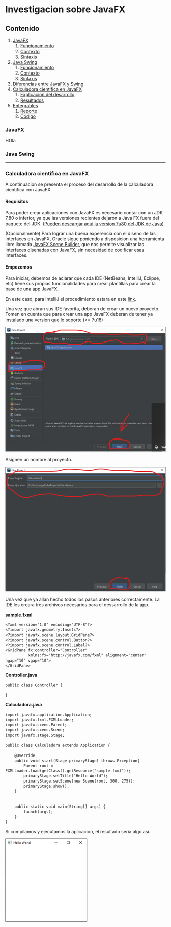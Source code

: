 # Investigacion sobre JavaFX

## Contenido
1. [JavaFX](#java-fx)
   1. [Funcionamiento]()
   2. [Contexto]()
   3. [Sintaxis]()
2. [Java Swing](#java-swing)
   1. [Funcionamiento]()
   2. [Contexto]()
   3. [Sintaxis]()
3. [Diferencias entre JavaFX y Swing](#dif-fx-swing) 
4. [Calculadora cientifica en JavaFX](#cal-java-fx)
   1. [Explicacion del desarrollo]()
   2. [Resultados]()
5. [Entegrables](#entre)
   1.   [Reporte]()
   2. [Código]()
   
### JavaFX
 HOla


### Java Swing



  
   

****
### Calculadora cientifica en JavaFX
A continuacion se presenta el proceso del desarrollo de la calculadora cientifica con JavaFX
#### Requisitos
Para poder crear aplicaciones con JavaFX es necesario contar con un JDK 7.80 o inferior, ya que las versiones recientes dejaron a Java FX fuera del paquete del JDK.
[(Pueden descargar aqui la version 7u80 del JDK de Java)](https://www.oracle.com/technetwork/java/javase/downloads/java-archive-downloads-javase7-521261.html)

(Opcionalmente)
Para lograr una buena experencia con el diseno de las interfaces en JavaFX, Oracle sigue poniendo a disposicion una herramienta libre llamada [JavaFX Scene Builder](https://www.oracle.com/technetwork/java/javase/downloads/javafxscenebuilder-info-2157684.html), que nos permite visualizar las interfaces disenadas con JavaFX, sin necesidad de codificar esas interfaces. 

#### Empezemos
Para iniciar, debemos de aclarar que cada IDE (NetBeans, IntelliJ, Eclipse, etc) tiene sus propias funcionalidades para crear plantillas para crear la base de una app JavaFX.

En este caso, para IntelliJ el procedimiento estara en este [link](https://www.jetbrains.com/help/idea/preparing-for-javafx-application-development.html).

Una vez que abran sus IDE favorita, deberan de crear un nuevo proyecto.
Tomen en cuenta que para crear una app JavaFX deberan de tener ya instalado una version que lo soporte (<= 7u18)  

![](.TUTORIAL_images/crear_proy.png)

Asignen un nombre al proyecto.

![](.TUTORIAL_images/asginar_nom.png)

Una vez que ya allan hecho todos los pasos anteriores correctamente. La IDE les creara tres archivos necesarios para el dessarrollo de la app.

**sample.fxml**

```
<?xml version="1.0" encoding="UTF-8"?>
<?import javafx.geometry.Insets?>
<?import javafx.scene.layout.GridPane?>
<?import javafx.scene.control.Button?>
<?import javafx.scene.control.Label?>
<GridPane fx:controller="Controller"
          xmlns:fx="http://javafx.com/fxml" alignment="center" hgap="10" vgap="10">
</GridPane>
```  

**Controller.java**

```
public class Controller {

} 
```

**Calculadora.java** 
``` 
import javafx.application.Application;
import javafx.fxml.FXMLLoader;
import javafx.scene.Parent;
import javafx.scene.Scene;
import javafx.stage.Stage;

public class Calculadora extends Application {

    @Override
    public void start(Stage primaryStage) throws Exception{
        Parent root = FXMLLoader.load(getClass().getResource("sample.fxml"));
        primaryStage.setTitle("Hello World");
        primaryStage.setScene(new Scene(root, 300, 275));
        primaryStage.show();
    }


    public static void main(String[] args) {
        launch(args);
    }
}
```

Si compilamos y ejecutamos la aplicacion, el resultado seria algo asi.

![](.TUTORIAL_images/resul.png)